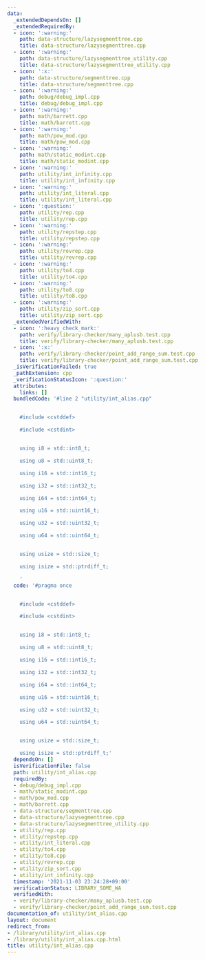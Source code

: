 ```yaml
---
data:
  _extendedDependsOn: []
  _extendedRequiredBy:
  - icon: ':warning:'
    path: data-structure/lazysegmenttree.cpp
    title: data-structure/lazysegmenttree.cpp
  - icon: ':warning:'
    path: data-structure/lazysegmenttree_utility.cpp
    title: data-structure/lazysegmenttree_utility.cpp
  - icon: ':x:'
    path: data-structure/segmenttree.cpp
    title: data-structure/segmenttree.cpp
  - icon: ':warning:'
    path: debug/debug_impl.cpp
    title: debug/debug_impl.cpp
  - icon: ':warning:'
    path: math/barrett.cpp
    title: math/barrett.cpp
  - icon: ':warning:'
    path: math/pow_mod.cpp
    title: math/pow_mod.cpp
  - icon: ':warning:'
    path: math/static_modint.cpp
    title: math/static_modint.cpp
  - icon: ':warning:'
    path: utility/int_infinity.cpp
    title: utility/int_infinity.cpp
  - icon: ':warning:'
    path: utility/int_literal.cpp
    title: utility/int_literal.cpp
  - icon: ':question:'
    path: utility/rep.cpp
    title: utility/rep.cpp
  - icon: ':warning:'
    path: utility/repstep.cpp
    title: utility/repstep.cpp
  - icon: ':warning:'
    path: utility/revrep.cpp
    title: utility/revrep.cpp
  - icon: ':warning:'
    path: utility/to4.cpp
    title: utility/to4.cpp
  - icon: ':warning:'
    path: utility/to8.cpp
    title: utility/to8.cpp
  - icon: ':warning:'
    path: utility/zip_sort.cpp
    title: utility/zip_sort.cpp
  _extendedVerifiedWith:
  - icon: ':heavy_check_mark:'
    path: verify/library-checker/many_aplusb.test.cpp
    title: verify/library-checker/many_aplusb.test.cpp
  - icon: ':x:'
    path: verify/library-checker/point_add_range_sum.test.cpp
    title: verify/library-checker/point_add_range_sum.test.cpp
  _isVerificationFailed: true
  _pathExtension: cpp
  _verificationStatusIcon: ':question:'
  attributes:
    links: []
  bundledCode: '#line 2 "utility/int_alias.cpp"


    #include <cstddef>

    #include <cstdint>


    using i8 = std::int8_t;

    using u8 = std::uint8_t;

    using i16 = std::int16_t;

    using i32 = std::int32_t;

    using i64 = std::int64_t;

    using u16 = std::uint16_t;

    using u32 = std::uint32_t;

    using u64 = std::uint64_t;


    using usize = std::size_t;

    using isize = std::ptrdiff_t;

    '
  code: '#pragma once


    #include <cstddef>

    #include <cstdint>


    using i8 = std::int8_t;

    using u8 = std::uint8_t;

    using i16 = std::int16_t;

    using i32 = std::int32_t;

    using i64 = std::int64_t;

    using u16 = std::uint16_t;

    using u32 = std::uint32_t;

    using u64 = std::uint64_t;


    using usize = std::size_t;

    using isize = std::ptrdiff_t;'
  dependsOn: []
  isVerificationFile: false
  path: utility/int_alias.cpp
  requiredBy:
  - debug/debug_impl.cpp
  - math/static_modint.cpp
  - math/pow_mod.cpp
  - math/barrett.cpp
  - data-structure/segmenttree.cpp
  - data-structure/lazysegmenttree.cpp
  - data-structure/lazysegmenttree_utility.cpp
  - utility/rep.cpp
  - utility/repstep.cpp
  - utility/int_literal.cpp
  - utility/to4.cpp
  - utility/to8.cpp
  - utility/revrep.cpp
  - utility/zip_sort.cpp
  - utility/int_infinity.cpp
  timestamp: '2021-11-03 23:24:28+09:00'
  verificationStatus: LIBRARY_SOME_WA
  verifiedWith:
  - verify/library-checker/many_aplusb.test.cpp
  - verify/library-checker/point_add_range_sum.test.cpp
documentation_of: utility/int_alias.cpp
layout: document
redirect_from:
- /library/utility/int_alias.cpp
- /library/utility/int_alias.cpp.html
title: utility/int_alias.cpp
---
```

